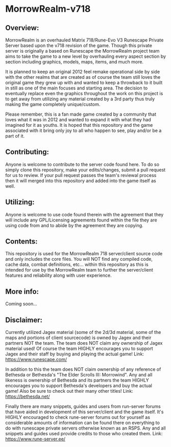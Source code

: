 # MorrowRealm-v718

Overview:
---------------
MorrowRealm is an overhauled Matrix 718/Rune-Evo V3 Runescape Private Server based upon the v718 revision of the game. Though this private server is originally a based on Runescape the MorrowRealm project team aims to take the game to a new level by overhauling every aspect section by section including graphics, models, maps, items, and much more.

It is planned to keep an original 2012 feel remake operational side by side with the other realms that are created as of course the team still loves the original game they grew up with and wanted to keep a throwback to it built in still as one of the main focuses and starting area. The decision to eventually replace even the graphics throughout the work on this project is to get away from utilizing any material created by a 3rd party thus truly making the game completely unique/custom.

Please remember, this is a fan made game created by a community that loves what it was in 2012 and wanted to expand it with what they had imagined for it as youths. It is hoped that this repository and the game associated with it bring only joy to all who happen to see, play and/or be a part of it.

Contributing:
-------------
Anyone is welcome to contribute to the server code found here. To do so simply clone this repository, make your edits/changes, submit a pull request for us to review. If your pull request passes the team's reviewal process then it will merged into this repository and added into the game itself as well.

Utilizing:
----------
Anyone is welcome to use code found therein with the agreement that they will include any GPL/Licensing agreements found within the file they are using code from and to abide by the agreement they are copying.

Contents:
---------
This repository is used for the MorrowRealm 718 server/client source code and only includes the core files. You will NOT find any compiled code, cache data, combat definitions, etc... within this repository as this is intended for use by the MorrowRealm team to further the server/client features and reliability along with user experience.

More info:
----------
Coming soon...

Disclaimer:
-----------
Currently utilized Jagex material (some of the 2d/3d material, some of the maps and portions of client sourcecode) is owned by Jagex and their partners NOT the team. The team does NOT claim any ownership of Jagex material used! Of course the team HIGHLY encourages you to support Jagex and their staff by buying and playing the actual game!
Link: https://www.runescape.com/

In addition to this the team does NOT claim ownership of any reference of Bethesda or Bethesda's "The Elder Scrolls III: Morrowind". Any and all likeness is ownership of Bethesda and its partners the team HIGHLY encourages you to support Bethesda's developers and buy the actual game! Also be sure to check out their many other titles!
Link: https://bethesda.net/

Finally there are many snippets, guides and users from run-server forums that have aided in development of this server/client and the game itself. It's HIGHLY encouraged to check rune-server forums out for yourself as considerable amounts of information can be found there on everything to do with runescape private servers otherwise known as an RSPS. Any and all snippets and guides used provide credits to those who created them.
Link: https://www.rune-server.ee/
